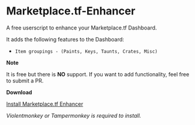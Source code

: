 # Marketplace.tf-Enhancer

A free userscript to enhance your Marketplace.tf Dashboard.

It adds the following features to the Dashboard:

*     Item groupings - (Paints, Keys, Taunts, Crates, Misc)



**Note**

It is free but there is **NO** support. If you want to add functionality, feel free to submit a PR.

**Download**

[Install Marketplace.tf Enhancer](https://raw.githubusercontent.com/TheButtskie/Marketplace.tf-Enhancer/master/code.user.js)

*Violentmonkey or Tampermonkey is required to install.*
